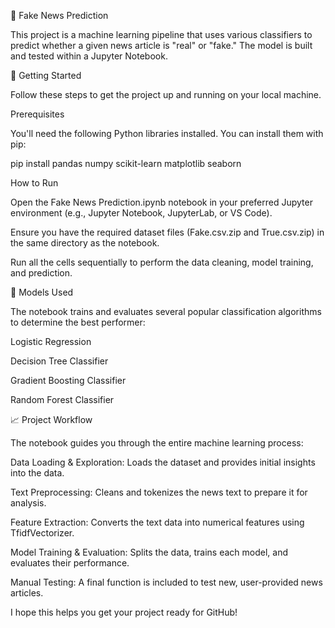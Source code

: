 📰 Fake News Prediction

This project is a machine learning pipeline that uses various classifiers to predict whether a given news article is "real" or "fake." The model is built and tested within a Jupyter Notebook.

🚀 Getting Started

Follow these steps to get the project up and running on your local machine.

Prerequisites

You'll need the following Python libraries installed. You can install them with pip:

pip install pandas numpy scikit-learn matplotlib seaborn

How to Run

Open the Fake News Prediction.ipynb notebook in your preferred Jupyter environment (e.g., Jupyter Notebook, JupyterLab, or VS Code).

Ensure you have the required dataset files (Fake.csv.zip and True.csv.zip) in the same directory as the notebook.

Run all the cells sequentially to perform the data cleaning, model training, and prediction.

🧠 Models Used

The notebook trains and evaluates several popular classification algorithms to determine the best performer:

Logistic Regression

Decision Tree Classifier

Gradient Boosting Classifier

Random Forest Classifier

📈 Project Workflow

The notebook guides you through the entire machine learning process:

Data Loading & Exploration: Loads the dataset and provides initial insights into the data.

Text Preprocessing: Cleans and tokenizes the news text to prepare it for analysis.

Feature Extraction: Converts the text data into numerical features using TfidfVectorizer.

Model Training & Evaluation: Splits the data, trains each model, and evaluates their performance.

Manual Testing: A final function is included to test new, user-provided news articles.

I hope this helps you get your project ready for GitHub!
